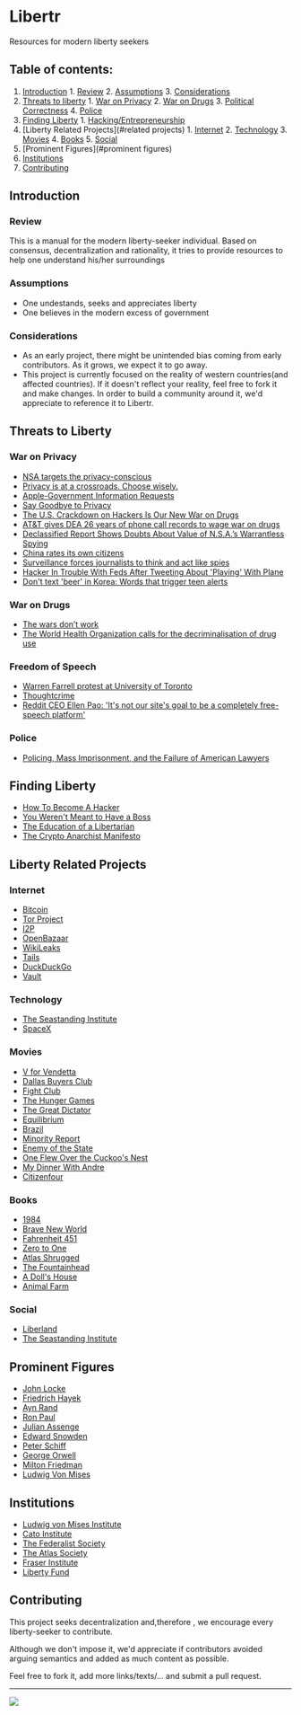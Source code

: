 # Libertr
Resources for modern liberty seekers


## Table of contents:

  1. [Introduction](#introduction)
    1. [Review](#review)
    2. [Assumptions](#assumptions)
    3. [Considerations](#considerations)
  2. [Threats to liberty](#threats-to-liberty)
    1. [War on Privacy](#war-on-privacy)
    2. [War on Drugs]()
    3. [Political Correctness](#political-correctness)
    4. [Police](#police)
  3. [Finding Liberty](#finding-liberty)
    1. [Hacking/Entrepreneurship](#hacking)
  4. [Liberty Related Projects](#related projects)
    1. [Internet](#internet)
    2. [Technology](#technology)
    3. [Movies](#movies)
    4. [Books](#books)
    5. [Social](#social)
  5. [Prominent Figures](#prominent figures)
  6. [Institutions](#institutions)
  7. [Contributing](#contributing)


## Introduction

### Review

  This is a manual for the modern liberty-seeker individual. Based on consensus, decentralization and rationality, it tries to provide resources to help one understand his/her surroundings
  
### Assumptions

  + One undestands, seeks and appreciates liberty
  + One believes in the modern excess of government

### Considerations
  + As an early project, there might be unintended bias coming from early contributors. As it grows, we expect it to go away.
  + This project is currently focused on the reality of western countries(and affected countries). If it doesn't reflect your reality, feel free to fork it and make changes. In order to build a community around it, we'd appreciate to reference it to Libertr.
 
## Threats to Liberty

### War on Privacy

  + [NSA targets the privacy-conscious](http://daserste.ndr.de/panorama/aktuell/NSA-targets-the-privacy-conscious,nsa230.html)
  + [Privacy is at a crossroads. Choose wisely.](https://medium.com/@yegg/privacy-is-at-a-crossroads-choose-wisely-96bac0644ec1)
  + [Apple-Government Information Requests](http://www.apple.com/privacy/government-information-requests/)
  + [Say Goodbye to Privacy](http://www.wired.com/2015/02/say-goodbye-to-privacy/)
  + [The U.S. Crackdown on Hackers Is Our New War on Drugs](http://www.wired.com/2014/01/using-computer-drug-war-decade-dangerous-excessive-punishment-consequences/)
  + [AT&T gives DEA 26 years of phone call records to wage war on drugs](http://www.theatlantic.com/national/archive/2010/05/this-is-your-war-on-drugs/56380/)
  + [Declassified Report Shows Doubts About Value of N.S.A.’s Warrantless Spying ](http://www.nytimes.com/2015/04/25/us/politics/value-of-nsa-warrantless-spying-is-doubted-in-declassified-reports.html?_r=1)
  + [China rates its own citizens](http://www.volkskrant.nl/buitenland/china-rates-its-own-citizens-including-online-behaviour~a3979668/)
  + [Surveillance forces journalists to think and act like spies](https://cpj.org/2015/04/attacks-on-the-press-surveillance-forces-journalists-to-think-act-like-spies.php)
  + [Hacker In Trouble With Feds After Tweeting About 'Playing' With Plane ](http://www.forbes.com/sites/thomasbrewster/2015/04/17/hacker-tweets-about-hacking-plane-gets-computers-seized/)
  + [Don't text 'beer' in Korea: Words that trigger teen alerts](http://www.news-herald.com/general-news/20150515/dont-text-beer-in-korea-words-that-trigger-teen-alerts)


### War on Drugs
  + [The wars don’t work](http://www.economist.com/news/leaders/21650112-one-war-drugs-ends-another-starting-it-will-be-failure-too-wars-dont-work?fsrc=nlw|hig|30-04-2015|NA)
  + [The World Health Organization calls for the decriminalisation of drug use](http://www.tdpf.org.uk/blog/world-health-organization-calls-decriminalisation-drug-use)

### Freedom of Speech
  + [ Warren Farrell protest at University of Toronto](https://www.youtube.com/watch?v=iARHCxAMAO0)
  + [Thoughtcrime](http://www.antipope.org/charlie/blog-static/2015/05/thoughtcrime.html)
  + [Reddit CEO Ellen Pao: 'It's not our site's goal to be a completely free-speech platform'](http://www.businessinsider.com/reddit-ceo-ellen-pao-its-not-our-sites-goal-to-be-a-completely-free-speech-platform-2015-5)

### Police
  + [Policing, Mass Imprisonment, and the Failure of American Lawyers](http://harvardlawreview.org/2015/04/policing-mass-imprisonment-and-the-failure-of-american-lawyers/)

## Finding Liberty
  + [How To Become A Hacker](http://www.catb.org/~esr/faqs/hacker-howto.html)
  + [You Weren't Meant to Have a Boss](http://www.paulgraham.com/boss.html)
  + [The Education of a Libertarian](http://www.cato-unbound.org/2009/04/13/peter-thiel/education-libertarian)
  + [The Crypto Anarchist Manifesto](http://groups.csail.mit.edu/mac/classes/6.805/articles/crypto/cypherpunks/may-crypto-manifesto.html)


## Liberty Related Projects
### Internet
  + [Bitcoin](https://bitcoin.org/en/)
  + [Tor Project](https://www.torproject.org/)
  + [I2P](https://geti2p.net/en/)
  + [OpenBazaar](https://github.com/OpenBazaar/OpenBazaar)
  + [WikiLeaks](https://wikileaks.org/)
  + [Tails](https://tails.boum.org/)
  + [DuckDuckGo](https://duckduckgo.com/)
  + [Vault](https://hashicorp.com/blog/vault.html)

### Technology
  + [The Seastanding Institute](http://www.seasteading.org/)
  + [SpaceX](http://www.spacex.com/)

### Movies
  + [V for Vendetta](https://www.youtube.com/watch?v=KKvvOFIHs4k)
  + [Dallas Buyers Club](https://www.youtube.com/watch?v=U8utPuIFVnU)
  + [Fight Club](https://www.youtube.com/watch?v=SUXWAEX2jlg)
  + [The Hunger Games](https://www.youtube.com/watch?v=4S9a5V9ODuY)
  + [The Great Dictator](https://www.youtube.com/watch?v=wYDf_Y_f5HM)
  + [Equilibrium](https://www.youtube.com/watch?v=N7MMxM_jV7g)
  + [Brazil](https://www.youtube.com/watch?v=XmSBtDLgBSQ)
  + [Minority Report](https://www.youtube.com/watch?v=0nFxZipsiOM)
  + [Enemy of the State](https://www.youtube.com/watch?v=AoNT6u3mQew)
  + [One Flew Over the Cuckoo's Nest](https://www.youtube.com/watch?v=2WSyJgydTsA)
  + [My Dinner With Andre](https://www.youtube.com/watch?v=NVr0UucAzM4)
  + [Citizenfour](https://www.youtube.com/watch?v=XiGwAvd5mvM)

### Books
  + [1984](http://en.wikipedia.org/wiki/Nineteen_Eighty-Four)
  + [Brave New World](http://en.wikipedia.org/wiki/Brave_New_World)
  + [Fahrenheit 451](http://en.wikipedia.org/wiki/Fahrenheit_451)
  + [Zero to One](http://en.wikipedia.org/wiki/Zero_to_One)
  + [Atlas Shrugged](http://en.wikipedia.org/wiki/Atlas_Shrugged)
  + [The Fountainhead](http://en.wikipedia.org/wiki/The_Fountainhead)
  + [A Doll's House](http://en.wikipedia.org/wiki/A_Doll%27s_House)
  + [Animal Farm](http://en.wikipedia.org/wiki/Animal_Farm)

### Social
  + [Liberland](http://liberland.org/)
  + [The Seastanding Institute](http://www.seasteading.org/)
  


## Prominent Figures
 + [John Locke](http://en.wikipedia.org/wiki/John_Locke)
 + [Friedrich Hayek](http://en.wikipedia.org/wiki/Friedrich_Hayek)
 + [Ayn Rand](http://en.wikipedia.org/wiki/Ayn_Rand)
 + [Ron Paul](http://en.wikipedia.org/wiki/Ron_Paul)
 + [Julian Assenge](http://en.wikipedia.org/wiki/Julian_Assange)
 + [Edward Snowden](http://en.wikipedia.org/wiki/Edward_Snowden)
 + [Peter Schiff](http://en.wikipedia.org/wiki/Peter_Schiff)
 + [George Orwell](http://en.wikipedia.org/wiki/George_Orwell)
 + [Milton Friedman](http://en.wikipedia.org/wiki/Milton_Friedman)
 + [Ludwig Von Mises](http://en.wikipedia.org/wiki/Ludwig_von_Mises)
 
## Institutions
  + [Ludwig von Mises Institute](https://mises.org/)
  + [Cato Institute](www.cato.org/)
  + [The Federalist Society](http://www.fed-soc.org/)
  + [The Atlas Society](http://www.atlassociety.org/)
  + [Fraser Institute](http://www.fraserinstitute.org/)
  + [Liberty Fund](http://www.libertyfund.org/)

## Contributing
This project seeks decentralization and,therefore , we encourage every liberty-seeker to contribute. 

Although we don't impose it, we'd appreciate if contributors avoided arguing semantics and added as much content as possible.

Feel free to fork it, add more links/texts/... and submit a pull request. 
____________________

![](http://i.imgur.com/PMX3Yma.gif)
